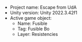 <!-- UNITY CODE ASSIST INSTRUCTIONS START -->
- Project name: Escape from UdA
- Unity version: Unity 2022.3.42f1
- Active game object:
  - Name: Fusible
  - Tag: Fusible Bo
  - Layer: Resistencies
<!-- UNITY CODE ASSIST INSTRUCTIONS END -->